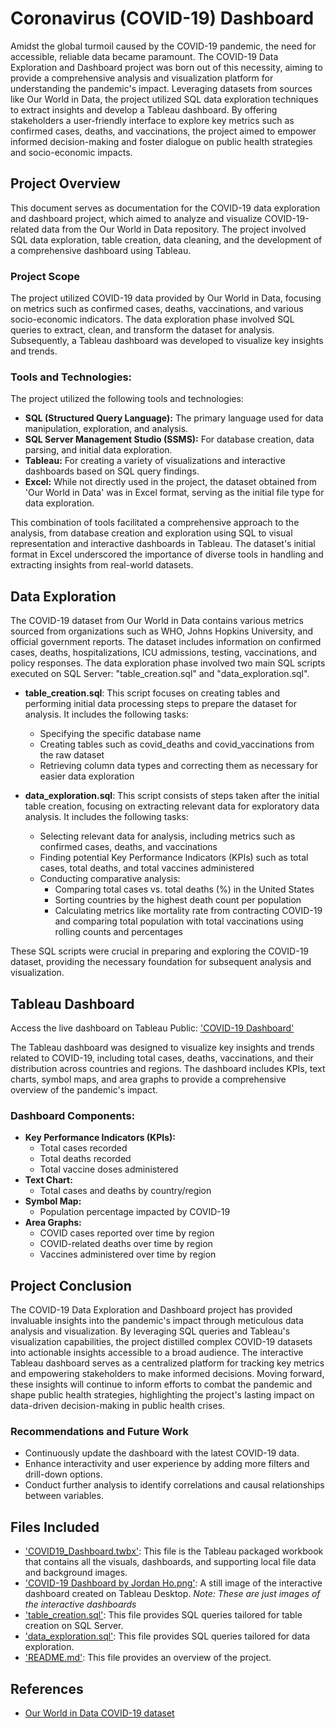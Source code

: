# Coronavirus (COVID-19) Dashboard
Amidst the global turmoil caused by the COVID-19 pandemic, the need for accessible, reliable data became paramount. The COVID-19 Data Exploration and Dashboard project was born out of this necessity, aiming to provide a comprehensive analysis and visualization platform for understanding the pandemic's impact. Leveraging datasets from sources like Our World in Data, the project utilized SQL data exploration techniques to extract insights and develop a Tableau dashboard. By offering stakeholders a user-friendly interface to explore key metrics such as confirmed cases, deaths, and vaccinations, the project aimed to empower informed decision-making and foster dialogue on public health strategies and socio-economic impacts.


## Project Overview
This document serves as documentation for the COVID-19 data exploration and dashboard project, which aimed to analyze and visualize COVID-19-related data from the Our World in Data repository. The project involved SQL data exploration, table creation, data cleaning, and the development of a comprehensive dashboard using Tableau.

### Project Scope
The project utilized COVID-19 data provided by Our World in Data, focusing on metrics such as confirmed cases, deaths, vaccinations, and various socio-economic indicators. The data exploration phase involved SQL queries to extract, clean, and transform the dataset for analysis. Subsequently, a Tableau dashboard was developed to visualize key insights and trends.

### Tools and Technologies:
The project utilized the following tools and technologies:
  - **SQL (Structured Query Language):** The primary language used for data manipulation, exploration, and analysis.
  - **SQL Server Management Studio (SSMS):** For database creation, data parsing, and initial data exploration.
  - **Tableau:** For creating a variety of visualizations and interactive dashboards based on SQL query findings.
  - **Excel:** While not directly used in the project, the dataset obtained from 'Our World in Data' was in Excel format, serving as the initial file type for data exploration.

This combination of tools facilitated a comprehensive approach to the analysis, from database creation and exploration using SQL to visual representation and interactive dashboards in Tableau. The dataset's initial format in Excel underscored the importance of diverse tools in handling and extracting insights from real-world datasets.

## Data Exploration
The COVID-19 dataset from Our World in Data contains various metrics sourced from organizations such as WHO, Johns Hopkins University, and official government reports. The dataset includes information on confirmed cases, deaths, hospitalizations, ICU admissions, testing, vaccinations, and policy responses. The data exploration phase involved two main SQL scripts executed on SQL Server: "table_creation.sql" and "data_exploration.sql".

- **table_creation.sql**: This script focuses on creating tables and performing initial data processing steps to prepare the dataset for analysis. It includes the following tasks:
  - Specifying the specific database name
  - Creating tables such as covid_deaths and covid_vaccinations from the raw dataset
  - Retrieving column data types and correcting them as necessary for easier data exploration

- **data_exploration.sql**: This script consists of steps taken after the initial table creation, focusing on extracting relevant data for exploratory data analysis. It includes the following tasks:
  - Selecting relevant data for analysis, including metrics such as confirmed cases, deaths, and vaccinations
  - Finding potential Key Performance Indicators (KPIs) such as total cases, total deaths, and total vaccines administered
  - Conducting comparative analysis:
    - Comparing total cases vs. total deaths (%) in the United States
    - Sorting countries by the highest death count per population
    - Calculating metrics like mortality rate from contracting COVID-19 and comparing total population with total vaccinations using rolling counts and percentages

These SQL scripts were crucial in preparing and exploring the COVID-19 dataset, providing the necessary foundation for subsequent analysis and visualization.

## Tableau Dashboard
Access the live dashboard on Tableau Public: ['COVID-19 Dashboard'](https://public.tableau.com/app/profile/jordan.ho1006/viz/COVID19_Dashboard_17088892579140/COVID-19DashboardbyJordanHo)

The Tableau dashboard was designed to visualize key insights and trends related to COVID-19, including total cases, deaths, vaccinations, and their distribution across countries and regions. The dashboard includes KPIs, text charts, symbol maps, and area graphs to provide a comprehensive overview of the pandemic's impact.

### Dashboard Components:
- **Key Performance Indicators (KPIs):**
  - Total cases recorded
  - Total deaths recorded
  - Total vaccine doses administered
- **Text Chart:**
  - Total cases and deaths by country/region
- **Symbol Map:**
  - Population percentage impacted by COVID-19
- **Area Graphs:**
  - COVID cases reported over time by region
  - COVID-related deaths over time by region
  - Vaccines administered over time by region

## Project Conclusion
The COVID-19 Data Exploration and Dashboard project has provided invaluable insights into the pandemic's impact through meticulous data analysis and visualization. By leveraging SQL queries and Tableau's visualization capabilities, the project distilled complex COVID-19 datasets into actionable insights accessible to a broad audience. The interactive Tableau dashboard serves as a centralized platform for tracking key metrics and empowering stakeholders to make informed decisions. Moving forward, these insights will continue to inform efforts to combat the pandemic and shape public health strategies, highlighting the project's lasting impact on data-driven decision-making in public health crises.

### Recommendations and Future Work
- Continuously update the dashboard with the latest COVID-19 data.
- Enhance interactivity and user experience by adding more filters and drill-down options.
- Conduct further analysis to identify correlations and causal relationships between variables.

## Files Included
  - ['COVID19_Dashboard.twbx'](https://github.com/jordanho1006/sql-tableau-projects/blob/main/COVID-19%20Dashboard/COVID19_Dashboard.twbx): This file is the Tableau packaged workbook that contains all the visuals, dashboards, and supporting local file data and background images.
  - ['COVID-19 Dashboard by Jordan Ho.png'](https://github.com/jordanho1006/sql-tableau-projects/blob/main/COVID-19%20Dashboard/COVID-19%20Dashboard%20by%20Jordan%20Ho.png): A still image of the interactive dashboard created on Tableau Desktop. *Note: These are just images of the interactive dashboards*
  - ['table_creation.sql'](https://github.com/jordanho1006/sql-tableau-projects/blob/main/COVID-19%20Dashboard/table_creation.sql): This file provides SQL queries tailored for table creation on SQL Server.
  - ['data_exploration.sql'](https://github.com/jordanho1006/sql-tableau-projects/blob/main/COVID-19%20Dashboard/data_exploration.sql): This file provides SQL queries tailored for data exploration.
  - ['README.md'](https://github.com/jordanho1006/sql-tableau-projects/blob/main/COVID-19%20Dashboard/README.md): This file provides an overview of the project.

## References
- [Our World in Data COVID-19 dataset](https://ourworldindata.org/covid-deaths)
